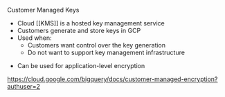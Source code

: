 Customer Managed Keys

- Cloud [[KMS]] is a hosted key management service
- Customers generate and store keys in GCP
- Used when:
	- Customers want control over the key generation
	- Do not want to support key management infrastructure
* Can be used for application-level encryption


https://cloud.google.com/bigquery/docs/customer-managed-encryption?authuser=2
